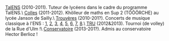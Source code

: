 [TalENS](http://talens43.wordpress.com/) (2010-2011). Tuteur de lycéens dans le cadre du programme TalENS.\\
[Colles](colles.html) (2011-2012). Khôlleur de maths en Sup 2 (TÔÔÔRCHE) au lycée Janson de Sailly.\\
[Trouvères](http://www.eleves.ens.fr/trouveres/) (2010-201?). Concerts de musique classique à l'ENS : [1][], [2][], [3][], [4][], [5][], [6][], [7][], [8][].\\
[TRU](http://www.tru.ens.fr/) (2012&2013). Tournoi (de volley) de la Rue d'Ulm !\\
[Conservatoire](http://equipement.paris.fr/conservatoire-municipal-hector-berlioz-1607) (2013-201?). Admis au conservatoire Hector Berlioz !

[1]: http://www.eleves.ens.fr/trouveres/2010-2011/programmes/programme-19-10-10.pdf
[2]: http://www.eleves.ens.fr/trouveres/2010-2011/programmes/prog_avril.pdf
[3]: http://www.eleves.ens.fr/trouveres/2011-2012/concerts/concert3.html
[4]: http://www.eleves.ens.fr/trouveres/2011-2012/concerts/concert5.html
[5]: http://www.eleves.ens.fr/trouveres/2012-2013/concerts/concert1.html
[6]: http://www.eleves.ens.fr/trouveres/2012-2013/concerts/concert11Dec.html
[7]: http://www.eleves.ens.fr/trouveres/2012-2013/concerts/concert26Mars.html
[8]: http://www.eleves.ens.fr/trouveres/2012-2013/concerts/concert4Juin.html